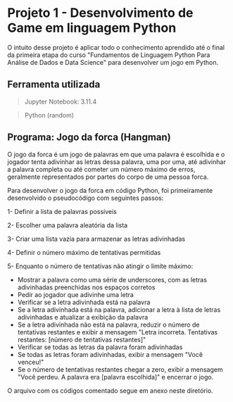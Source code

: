 # Projeto 1 - Desenvolvimento de Game em linguagem Python

O intuito desse projeto é aplicar todo o conhecimento aprendido até o final da primeira etapa do curso "Fundamentos de Linguagem Python Para Análise de Dados e Data Science" para desenvolver um jogo em Python.

## Ferramenta utilizada

> Jupyter Notebook: 3.11.4

> Python (random)

## Programa: Jogo da forca (Hangman)

O jogo da forca é um jogo de palavras em que uma palavra é escolhida e o jogador tenta adivinhar as letras dessa palavra, uma por uma, até adivinhar a palavra completa ou até cometer um número máximo de erros, geralmente representados por partes do corpo de uma pessoa forca. 

Para desenvolver o jogo da forca em código Python, foi primeiramente desenvolvido o pseudocódigo com seguintes passos:

1- Definir a lista de palavras possíveis

2- Escolher uma palavra aleatória da lista

3- Criar uma lista vazia para armazenar as letras adivinhadas

4- Definir o número máximo de tentativas permitidas

5- Enquanto o número de tentativas não atingir o limite máximo:
  
* Mostrar a palavra como uma série de underscores, com as letras adivinhadas preenchidas nos espaços corretos
* Pedir ao jogador que adivinhe uma letra
* Verificar se a letra adivinhada está na palavra
* Se a letra adivinhada está na palavra, adicionar a letra à lista de letras adivinhadas e atualizar a exibição da palavra
* Se a letra adivinhada não está na palavra, reduzir o número de tentativas restantes e exibir a mensagem "Letra incorreta. Tentativas restantes: [número de tentativas restantes]"
* Verificar se todas as letras da palavra foram adivinhadas
* Se todas as letras foram adivinhadas, exibir a mensagem "Você venceu!"
* Se o número de tentativas restantes chegar a zero, exibir a mensagem "Você perdeu. A palavra era [palavra escolhida]" e encerrar o jogo.


O arquivo com os códigos comentado segue em anexo neste diretório.
